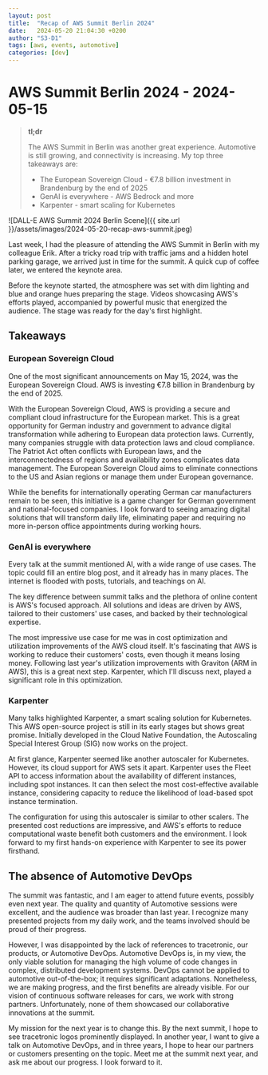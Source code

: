 ```yaml
---
layout: post
title:  "Recap of AWS Summit Berlin 2024"
date:   2024-05-20 21:04:30 +0200
author: "S3-D1"
tags: [aws, events, automotive]
categories: [dev]
---
```


# AWS Summit Berlin 2024 - 2024-05-15

> **tl;dr**
>
> The AWS Summit in Berlin was another great experience. Automotive is still growing, and connectivity is increasing. My top three takeaways are:
> - The European Sovereign Cloud - €7.8 billion investment in Brandenburg by the end of 2025
> - GenAI is everywhere - AWS Bedrock and more
> - Karpenter - smart scaling for Kubernetes

![DALL-E AWS Summit 2024 Berlin Scene]({{ site.url }}/assets/images/2024-05-20-recap-aws-summit.jpeg)

Last week, I had the pleasure of attending the AWS Summit in Berlin with my colleague Erik. After a tricky road trip with traffic jams and a hidden hotel parking garage, we arrived just in time for the summit. A quick cup of coffee later, we entered the keynote
area.

Before the keynote started, the atmosphere was set with dim lighting and blue and orange hues preparing the stage. Videos showcasing AWS's efforts played, accompanied by powerful music that energized the audience. The stage was ready for the day's first highlight.

##  Takeaways
### European Sovereign Cloud
One of the most significant announcements on May 15, 2024, was the European Sovereign Cloud. AWS is investing €7.8 billion in Brandenburg by the end of 2025.

With the European Sovereign Cloud, AWS is providing a secure and compliant cloud infrastructure for the European market. This is a great opportunity for German industry and government to advance digital transformation while adhering to European data protection laws. Currently, many companies struggle with data protection laws and cloud compliance. The Patriot Act often conflicts with European laws, and the interconnectedness of regions and availability zones complicates data management. The European Sovereign Cloud aims to eliminate connections to the US and Asian regions or manage them under European governance.

While the benefits for internationally operating German car manufacturers remain to be seen, this initiative is a game changer for German government and national-focused companies. I look forward to seeing amazing digital solutions that will transform daily life, eliminating paper and requiring no more in-person office appointments during working hours.

### GenAI is everywhere
Every talk at the summit mentioned AI, with a wide range of use cases. The topic could fill an entire blog post, and it already has in many places. The internet is flooded with posts, tutorials, and teachings on AI.

The key difference between summit talks and the plethora of online content is AWS's focused approach. All solutions and ideas are driven by AWS, tailored to their customers' use cases, and backed by their technological expertise.

The most impressive use case for me was in cost optimization and utilization improvements of the AWS cloud itself. It's fascinating that AWS is working to reduce their customers' costs, even though it means losing money. Following last year's utilization improvements with Graviton (ARM in AWS), this is a great next step. Karpenter, which I'll discuss next, played a significant role in this optimization.

### Karpenter
Many talks highlighted Karpenter, a smart scaling solution for Kubernetes. This AWS open-source project is still in its early stages but shows great promise. Initially developed in the Cloud Native Foundation, the Autoscaling Special Interest Group (SIG) now works on the project.

At first glance, Karpenter seemed like another autoscaler for Kubernetes. However, its cloud support for AWS sets it apart. Karpenter uses the Fleet API to access information about the availability of different instances, including spot instances. It can then select the most cost-effective available instance, considering capacity to reduce the likelihood of load-based spot instance termination.

The configuration for using this autoscaler is similar to other scalers. The presented cost reductions are impressive, and AWS's efforts to reduce computational waste benefit both customers and the environment. I look forward to my first hands-on experience with Karpenter to see its power firsthand.

## The absence of Automotive DevOps
The summit was fantastic, and I am eager to attend future events, possibly even next year. The quality and quantity of Automotive sessions were excellent, and the audience was broader than last year. I recognize many presented projects from my daily work, and the teams involved should be proud of their progress.

However, I was disappointed by the lack of references to tracetronic, our products, or Automotive DevOps. Automotive DevOps is, in my view, the only viable solution for managing the high volume of code changes in complex, distributed development systems. DevOps cannot be applied to automotive out-of-the-box; it requires significant adaptations. Nonetheless, we are making progress, and the first benefits are already visible. For our vision of continuous software releases for cars, we work with strong partners. Unfortunately, none of them showcased our collaborative innovations at the summit.

My mission for the next year is to change this. By the next summit, I hope to see tracetronic logos prominently displayed. In another year, I want to give a talk on Automotive DevOps, and in three years, I hope to hear our partners or customers presenting on the topic. Meet me at the summit next year, and ask me about our progress. I look forward to it.

